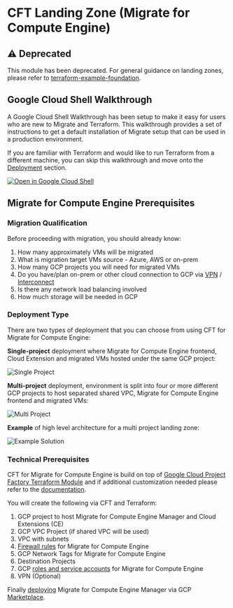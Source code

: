 <!-----
 Copyright 2018 Google LLC

 Licensed under the Apache License, Version 2.0 (the "License");
 you may not use this file except in compliance with the License.
 You may obtain a copy of the License at

      http://www.apache.org/licenses/LICENSE-2.0

 Unless required by applicable law or agreed to in writing, software
 distributed under the License is distributed on an "AS IS" BASIS,
 WITHOUT WARRANTIES OR CONDITIONS OF ANY KIND, either express or implied.
 See the License for the specific language governing permissions and
 limitations under the License.
----->

# CFT Landing Zone (Migrate for Compute Engine)

## ⚠ Deprecated

This module has been deprecated. For general guidance on landing zones, please refer to [terraform-example-foundation](https://github.com/terraform-google-modules/terraform-example-foundation).

## Google Cloud Shell Walkthrough
A Google Cloud Shell Walkthrough has been setup to make it easy for users who are new to Migrate and Terraform. This walkthrough provides a set of instructions to get a default installation of Migrate setup that can be used in a production environment.

If you are familiar with Terraform and would like to run Terraform from a different machine, you can skip this walkthrough and move onto the [Deployment](#Deployment-Type) section.

[![Open in Google Cloud Shell](https://gstatic.com/cloudssh/images/open-btn.svg)](https://console.cloud.google.com/cloudshell/open?git_repo=https://github.com/terraform-google-modules/terraform-google-migrate&tutorial=tutorials/multi-deployment-tutorial.md)

## Migrate for Compute Engine Prerequisites

### Migration Qualification

Before proceeding with migration, you should already know:

1.  How many approximately VMs will be migrated
2.  What is migration target VMs source - Azure, AWS or on-prem
3.  How many GCP projects you will need for migrated VMs
4.  Do you have/plan on-prem or other cloud connection to GCP via [VPN](https://cloud.google.com/vpn/docs/concepts/overview) / [Interconnect](https://cloud.google.com/hybrid-connectivity/)
5.  Is there any network load balancing involved
6.  How much storage will be needed in GCP

### Deployment Type

There are two types of deployment that you can choose from using CFT for Migrate for Compute Engine:

**Single-project** deployment where Migrate for Compute Engine frontend, Cloud Extension and migrated VMs hosted under the same GCP project:

![Single Project](images/cft-velo-single.png)

**Multi-project** deployment, environment is split into four or more different GCP projects to host separated shared VPC, Migrate for Compute Engine frontend and migrated VMs:

![Multi Project](images/cft-velo-multi.png)

**Example** of high level architecture for a multi project landing zone:

![Example Solution](images/cft-velo-solution.png)

### Technical Prerequisites

CFT for Migrate for Compute Engine is build on top of [Google Cloud Project Factory Terraform Module](https://github.com/terraform-google-modules/terraform-google-project-factory) and if additional customization needed please refer to the [documentation](https://github.com/terraform-google-modules/terraform-google-project-factory/blob/master/README.md).

You will create the following via CFT and Terraform:

1.  GCP project to host Migrate for Compute Engine Manager and Cloud Extensions (CE)
1.  GCP VPC Project (if shared VPC will be used)
1.  VPC with subnets
1.  [Firewall rules](https://cloud.google.com/migrate/compute-engine/docs/4.5/concepts/planning-a-migration/network-access-requirements) for Migrate for Compute Engine
1.  GCP Network Tags for Migrate for Compute Engine
1.  Destination Projects
1.  GCP [roles and service accounts](https://cloud.google.com/migrate/compute-engine/docs/4.5/how-to/configuring-gcp/configuring-gcp-manually) for Migrate for Compute Engine
1.  VPN (Optional)

Finally [deploying](https://cloud.google.com/migrate/compute-engine/docs/4.5/how-to/configure-manager/configuring-on-gcp) Migrate for Compute Engine Manager via GCP [Marketplace](https://console.cloud.google.com/marketplace/details/click-to-deploy-images/velostrata?_ga=2.230596124.-1830265044.1554384916&_gac=1.75634663.1564563946.CL6bne_m3uMCFYYkGwodLkkPoQ).
